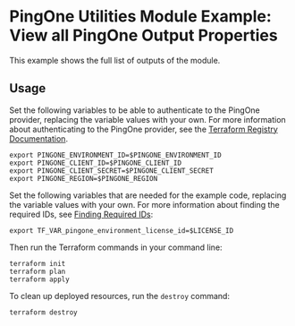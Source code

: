 # PingOne Utilities Module Example: View all PingOne Output Properties

This example shows the full list of outputs of the module.

## Usage

Set the following variables to be able to authenticate to the PingOne provider, replacing the variable values with your own.  For more information about authenticating to the PingOne provider, see the [Terraform Registry Documentation](https://registry.terraform.io/providers/pingidentity/pingone/latest/docs).
```shell
export PINGONE_ENVIRONMENT_ID=$PINGONE_ENVIRONMENT_ID
export PINGONE_CLIENT_ID=$PINGONE_CLIENT_ID
export PINGONE_CLIENT_SECRET=$PINGONE_CLIENT_SECRET
export PINGONE_REGION=$PINGONE_REGION
```

Set the following variables that are needed for the example code, replacing the variable values with your own.  For more information about finding the required IDs, see [Finding Required IDs](https://terraform.pingidentity.com/getting-started/pingone/#finding-required-ids):
```shell
export TF_VAR_pingone_environment_license_id=$LICENSE_ID
```

Then run the Terraform commands in your command line:

```shell
terraform init
terraform plan
terraform apply
```

To clean up deployed resources, run the `destroy` command:

```shell
terraform destroy
```
